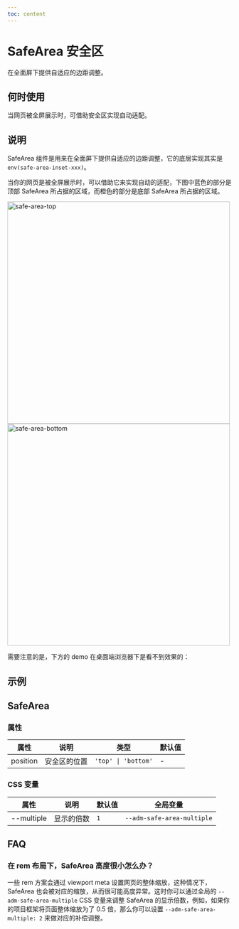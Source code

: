 ```yaml
---
toc: content
---
```


# SafeArea 安全区

在全面屏下提供自适应的边距调整。

## 何时使用

当网页被全屏展示时，可借助安全区实现自动适配。

## 说明

SafeArea 组件是用来在全面屏下提供自适应的边距调整，它的底层实现其实是 `env(safe-area-inset-xxx)`。

当你的网页是被全屏展示时，可以借助它来实现自动的适配，下图中蓝色的部分是顶部 SafeArea 所占据的区域，而橙色的部分是底部 SafeArea 所占据的区域。

<img alt="safe-area-top" src="https://gw.alipayobjects.com/mdn/rms_25513e/afts/img/A*ATR3R5FOt9gAAAAAAAAAAAAAARQnAQ" width="500px" />

<img alt="safe-area-bottom" src="https://gw.alipayobjects.com/mdn/rms_25513e/afts/img/A*M9vOS5mUT_AAAAAAAAAAAAAAARQnAQ" width="500px" />

需要注意的是，下方的 demo 在桌面端浏览器下是看不到效果的：

## 示例

<code src="./demos/demo1.tsx"></code>

## SafeArea

### 属性

| 属性     | 说明         | 类型                | 默认值 |
| -------- | ------------ | ------------------- | ------ |
| position | 安全区的位置 | `'top' \| 'bottom'` | -      |

### CSS 变量

| 属性       | 说明       | 默认值 | 全局变量                   |
| ---------- | ---------- | ------ | -------------------------- |
| --multiple | 显示的倍数 | `1`    | `--adm-safe-area-multiple` |

## FAQ

### 在 rem 布局下，SafeArea 高度很小怎么办？

一些 rem 方案会通过 viewport meta 设置网页的整体缩放，这种情况下，SafeArea 也会被对应的缩放，从而很可能高度异常。这时你可以通过全局的 `--adm-safe-area-multiple` CSS 变量来调整 SafeArea 的显示倍数，例如，如果你的项目框架将页面整体缩放为了 0.5 倍，那么你可以设置 `--adm-safe-area-multiple: 2` 来做对应的补偿调整。

